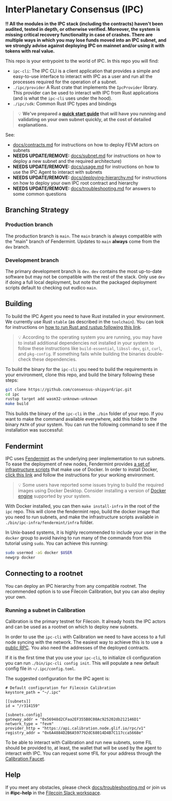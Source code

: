 # InterPlanetary Consensus (IPC)

**‼️ All the modules in the IPC stack (including the contracts) haven't been audited, tested in depth, or otherwise verified. Moreover, the system is missing critical recovery functionality in case of crashes. There are multiple ways in which you may lose funds moved into an IPC subnet, and we strongly advise against deploying IPC on mainnet and/or using it with tokens with real value.**

This repo is your entrypoint to the world of IPC. In this repo you will find:
- `ipc-cli`: The IPC CLI is a client application that provides a simple and easy-to-use interface to interact with IPC as a user and run all the processes required for the operation of a subnet.
- `./ipc/provider` A Rust crate that implements the `IpcProvider` library. This provider can be used to interact with IPC from Rust applications (and is what the `ipc-cli` uses under the hood).
- `./ipc/sdk`: Common Rust IPC types and bindings


>💡 **We've prepared a [quick start guide](/docs/quickstart-calibration.md) that will have you running and validating on your own subnet quickly, at the cost of detailed explanations.**

See:
- [docs/contracts.md](docs/contracts.md) for instructions on how to deploy FEVM actors on subnets
- __NEEDS UPDATE/REMOVE:__ [docs/subnet.md](docs/subnet.md) for instructions on how to deploy a new subnet and the required architecture)
- __NEEDS UPDATE/REMOVE:__ [docs/usage.md](docs/usage.md) for instructions on how to use the IPC Agent to interact with subnets
- __NEEDS UPDATE/REMOVE:__ [docs/deploying-hierarchy.md](docs/deploying-hierarchy.md) for instructions on how to deploy your own IPC root contract and hierarchy
- __NEEDS UPDATE/REMOVE:__ [docs/troubleshooting.md](docs/troubleshooting.md) for answers to some common questions

## Branching Strategy

### Production branch

The production branch is `main`.
The `main` branch is always compatible with the "main" branch of Fendermint.
Updates to `main` **always** come from the `dev` branch.

### Development branch

The primary development branch is `dev`.
`dev` contains the most up-to-date software but may not be compatible with the rest of the stack. Only use `dev` if doing a full local deployment, but note that the packaged deployment scripts default to checking out eudico `main`. 

## Building

To build the IPC Agent you need to have Rust installed in your environment. We currently use Rust `stable` (as described in the `toolchain`). You can look for instructions on [how to run Rust and rustup following this link](https://www.rust-lang.org/tools/install).

>💡 According to the operating system you are running, you may have to install additional dependencies not installed in your system to follow these instructions like `build-essential`, `libssl-dev`, `git`, `curl`, and `pkg-config`. If something fails while building the binaries double-check these dependencies.

To build the binary for the `ipc-cli` you need to build the requirements in your environment, clone this repo, and build the binary following these steps:
```bash
git clone https://github.com/consensus-shipyard/ipc.git
cd ipc
rustup target add wasm32-unknown-unknown
make build
```

This builds the binary of the `ipc-cli` in the `./bin` folder of your repo. If you want to make the command available everywhere, add this folder to the binary `PATH` of your system. You can run the following command to see if the installation was successful:

## Fendermint

IPC uses [Fendermint](https://github.com/consensus-shipyard/fendermint) as the underlying peer implementation to run subnets. To ease the deployment of new nodes, Fendermint provides [a set of infrastructure scripts](https://github.com/consensus-shipyard/fendermint/infra) that make use of Docker. In order to install Docker, [click this link](https://docs.docker.com/get-docker/) and follow the instructions for your working environment.

>💡 Some users have reported some issues trying to build the required images using Docker Desktop. Consider installing a version of [Docker engine](https://docs.docker.com/engine/install/#server) supported by your system.

With Docker installed, you can then `make install-infra` in the root of the `ipc` repo. This will clone the fendermint repo, build the docker image that you need to run subnets, and make the infrastructure scripts available in `./bin/ipc-infra/fendermint/infra` folder.

In Unix-based systems, it is highly recommended to include your user in the `docker` group to avoid having to run many of the commands from this tutorial using `sudo`. You can achieve this running:
```bash
sudo usermod -aG docker $USER
newgrp docker
```

## Connecting to a rootnet

You can deploy an IPC hierarchy from any compatible rootnet. The recommended option is to use Filecoin Calibration, but you can also deploy your own.

### Running a subnet in Calibration
Calibration is the primary testnet for Filecoin. It already hosts the IPC actors and can be used as a rootnet on which to deploy new subnets.

In order to use the `ipc-cli` with Calibration we need to have access to a full node syncing with the network. The easiest way to achieve this is to use a [public RPC](https://docs.filecoin.io/networks/calibration/rpcs/). You also need the addresses of the deployed contracts.

If it is the first time that you use your `ipc-cli`, to initialize cli configuration you can run `./bin/ipc-cli config init`. This will populate a new default config file in `~/.ipc/config.toml`.

The suggested configuration for the IPC agent is:

```
# Default configuration for Filecoin Calibration
keystore_path = "~/.ipc"

[[subnets]]
id = "/r314159"

[subnets.config]
gateway_addr = "0x56948d2CFaa2EF355B8C08Ac925202db212146D1"
network_type = "fevm"
provider_http = "https://api.calibration.node.glif.io/rpc/v1"
registry_addr = "0x6A4884D2B6A597792dC68014D4B7C117cca5668e"
```

To be able to interact with Calibration and run new subnets, some FIL should be provided to, at least, the wallet that will be used by the agent to interact with IPC. You can request some tFIL for your address through the [Calibration Faucet](https://faucet.calibration.fildev.network/funds.html).

<!-- ### Option 2: Local deployment -->
<!-- To deploy a Example rootnet locally for testing you can use the IPC scripts installed in `./bin/ipc-infra` by running: -->
<!-- ```bash -->
<!-- ./bin/ipc-infra/run-root-docker-1val.sh <lotus-api-port> <validator-libp2p-port> -->
<!-- ``` -->

<!-- For instance, running `./bin/ipc-infra/run-root-docker-1val.sh 1234 1235` will run a rootnet daemon listening at `localhost:1234`, and a single validator mining in the rootnet listening through its libp2p host in `localhost:1235`. -->

<!-- *Example*: -->
<!-- ```console -->
<!-- $ ./bin/ipc-infra/run-root-docker-1val.sh 1234 1235 -->
<!-- (...) -->
<!-- >>> Root daemon running in container: 84711d67cf162e30747c4525d69728c4dea8c6b4b35cd89f6d0947fee14bf908 -->
<!-- >>> Token to /r31415926 daemon: eyJhbGciOiJIUzI1NiIsInR5cCI6IkpXVCJ9.eyJBbGxvdyI6WyJyZWFkIiwid3JpdGUiLCJzaWduIiwiYWRtaW4iXX0.j94YYOr8_AWhGGHQd0q8JuQVuNhJA017SK9EUkqDOO0 -->
<!-- >>> Default wallet: t1cp4q4lqsdhob23ysywffg2tvbmar5cshia4rweq -->
<!-- ``` -->
<!-- This information will be relevant to configure our agent to connect to this rootnet node. -->

## Help

If you meet any obstacles, please check [docs/troubleshooting.md](docs/troubleshooting.md) or join us in **#ipc-help** in the [Filecoin Slack workspace](https://filecoin.io/slack).

